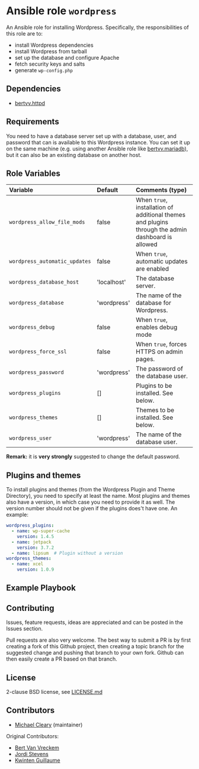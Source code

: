 # Ansible role `wordpress`

An Ansible role for installing Wordpress. Specifically, the responsibilities of this role are to:

- install Wordpress dependencies
- install Wordpress from tarball
- set up the database and configure Apache
- fetch security keys and salts
- generate `wp-config.php`

## Dependencies

- [bertvv.httpd](https://galaxy.ansible.com/list#/roles/3047)

## Requirements

You need to have a database server set up with a database, user, and password that can is available to this Wordpress instance. You can set it up on the same machine (e.g. using another Ansible role like [bertvv.mariadb](https://github.com/bertvv/ansible-role-mariadb)), but it can also be an existing database on another host.

## Role Variables

| Variable                      | Default     | Comments (type)                                                                                    |
| :---                          | :---        | :---                                                                                               |
| `wordpress_allow_file_mods`   | false       | When `true`, installation of additional themes and plugins through the admin dashboard is allowed |
| `wordpress_automatic_updates` | false       | When `true`, automatic updates are enabled                                                         |
| `wordpress_database_host`     | 'localhost' | The database server.                                                                               |
| `wordpress_database`          | 'wordpress' | The name of the database for Wordpress.                                                            |
| `wordpress_debug`             | false       | When `true`, enables debug mode                                                                    |
| `wordpress_force_ssl`         | false       | When `true`, forces HTTPS on admin pages.                                                          |
| `wordpress_password`          | 'wordpress' | The password of the database user.                                                                 |
| `wordpress_plugins`           | []          | Plugins to be installed. See below.                                                                |
| `wordpress_themes`            | []          | Themes to be installed. See below.                                                                 |
| `wordpress_user`              | 'wordpress' | The name of the database user.                                                                     |

**Remark:** it is **very strongly** suggested to change the default password.

## Plugins and themes

To install plugins and themes (from the Wordpress Plugin and Theme Directory), you need to specify at least the name. Most plugins and themes also have a version, in which case you need to provide it as well. The version number should not be given if the plugins does't have one. An example:

```yaml
wordpress_plugins:
  - name: wp-super-cache
    version: 1.4.5
  - name: jetpack
    version: 3.7.2
  - name: lipsum  # Plugin without a version
wordpress_themes:
  - name: xcel
    version: 1.0.9
```

## Example Playbook





## Contributing

Issues, feature requests, ideas are appreciated and can be posted in the Issues section.

Pull requests are also very welcome. The best way to submit a PR is by first creating a fork of this Github project, then creating a topic branch for the suggested change and pushing that branch to your own fork. Github can then easily create a PR based on that branch.

## License

2-clause BSD license, see [LICENSE.md](LICENSE.md)

## Contributors

- [Michael Cleary](https://clusterapps.com) (maintainer)

Original Contributors:

- [Bert Van Vreckem](https://github.com/bertvv/) 
- [Jordi Stevens](https://github.com/Xplendit)
- [Kwinten Guillaume](https://github.com/kwinteng)
